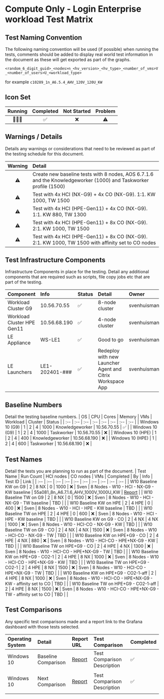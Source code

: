 # Compute Only - Login Enterprise workload Test Matrix

## Test Naming Convention

The following naming convention will be used (if possible) when running the tests, comments should be added to display real world test information in the document as these will get exported as part of the graphs.

``<random_6_digit_guid>_<nodes>n_<hv_version>_<hv_type>_<number_of_vms>V_<number_of_users>U_<workload_type>``

for example ``c10289_1n_A6.5.4_AHV_120V_120U_KW``

## Icon Set

| Running | Completed | Not Started | Problem |
| :---: | :---: | :---: | :---: |
| 🏃🏻‍♂️ | ✅ | ❌ | ⚠️ |

## Warnings / Details

Details any warnings or considerations that need to be reviewed as part of the testing schedule for this document.

| Warning | Detail |
| :---: | :--- |
| ⚠️ | Create new baseline tests with 8 nodes, AOS 6.7.1.6 and the Knowledgeworker (1000) and Taskworker profile (1500) |
| ⚠️ | Test with 4x HCI (NX-G9) + 4x CO (NX-G9). 1:1. KW 1000, TW 1500 |
| ⚠️ | Test with 4x HCI (HPE-Gen11) + 4x CO (NX-G9). 1:1. KW 880, TW 1300 |
| ⚠️ | Test with 4x HCI (HPE-Gen11) + 8x CO (NX-G9). 2:1. KW 1000, TW 1500 |
| ⚠️ | Test with 4x HCI (HPE-Gen11) + 8x CO (NX-G9). 2:1. KW 1000, TW 1500 with affinity set to CO nodes |


## Test Infrastructure Components

Infrastructure Components in place for the testing. Detail any additional components that are required such as scripts, file copy jobs etc that are part of the testing.

| Component | Info | Status | Detail | Owner | Tested | 
| :-- | :-- | :-- | :-- | :-- | :-- |
| Workload Cluster G9 | 10.56.70.55 | ✅ | 8-node cluster | svenhuisman | ✅ |
| Workload Cluster HPE Gen11 | 10.56.68.190 | ✅ | 4-node cluster | svenhuisman | ✅ |
| LE Appliance | WS-LE1 | ✅ | Good to go | svenhuisman | ✅ |
| LE Launchers | LE1-202401-### | ✅ | Redeploy with new Launcher Agent and Citrix Workspace App | svenhuisman | ✅ |

## Baseline Numbers

Detail the testing baseline numbers.
| OS | CPU | Cores | Memory | VMs | Workload | Cluster | Status |
| :-- | :-- | :-- | :-- | :-- | :-- | :-- | :-- |
| Windows 10 (G9) | 1 | 2 | 4 | 1000  | Knowledgeworker | 10.56.70.55 | ✅ |
| Windows 10 (G9) | 1 | 2 | 4 | 1000  | Taskworker | 10.56.70.55 | ❌ |
| Windows 10 (HPE) | 1 | 2 | 4 | 400  | Knowledgeworker | 10.56.68.190 | ❌ |
| Windows 10 (HPE) | 1 | 2 | 4 | 600  | Taskworker | 10.56.68.190 | ❌ |


## Test Names

Detail the tests you are planning to run as part of the document.
| Test Name | Run Count | HCI nodes | CO nodes | VMs | Completed | By | Info | Test ID | Link |
| :-- | :-- | :-- | :-- | :-- | :-- | :-- | :-- | :-- | :-- |
| W10 Baseline KW on G9 | 2 | 8 NX | 0 | 1000 | ❌ | Sven | 8 Nodes - W10 - HCI - NX-G9 - KW baseline | 55a081_8n_A6.7.1.6_AHV_1000V_1000U_KW | [Report](http://10.57.64.101:3000/d/N5tnL9EVk/login-documents-v3?orgId=1&var-Bucketname=LoginDocuments&var-Bootbucket=BootBucket&var-Year=2024&var-DocumentName=ENG-CO-Tests&var-Comment=8n_g9_ahv_w10_u1000_v1000_kw&var-Testname=55a081_8n_A6.7.1.6_AHV_1000V_1000U_KW&var-Run=55a081_8n_A6.7.1.6_AHV_1000V_1000U_KW_Run1&var-Naming=Comment&var-Month=03) |
| W10 Baseline TW on G9 | 2 | 8 NX | 0 | 1500 | ❌ | Sven | 8 Nodes - W10 - HCI - NX-G9 - TW baseline | TBD | |
| W10 Baseline KW on HPE | 2 | 4 HPE | 0 | 400 | ❌ | Sven | 8 Nodes - W10 - HCI - HPE - KW baseline | TBD | |
| W10 Baseline TW on HPE | 2 | 4 HPE | 0 | 600 | ❌ | Sven | 8 Nodes - W10 - HCI - HPE - KW baseline | TBD | |
| W10 Baseline KW on G9 - CO | 2 | 4 NX | 4 NX | 1000 | ❌ | Sven | 8 Nodes - W10 - HCI-CO - NX-G9 - KW | TBD | |
| W10 Baseline TW on G9 - CO | 2 | 4 NX | 4 NX | 1500 | ❌ | Sven | 8 Nodes - W10 - HCI-CO - NX-G9 - TW | TBD | |
| W10 Baseline KW on HPE+G9 - CO | 2 | 4 HPE | 4 NX | 880 | ❌ | Sven | 8 Nodes - W10 - HCI-CO - HPE+NX-G9 - KW | TBD | |
| W10 Baseline TW on HPE+G9 - CO | 2 | 4 HPE | 4 NX | 1300 | ❌ | Sven | 8 Nodes - W10 - HCI-CO - HPE+NX-G9 - TW | TBD | |
| W10 Baseline KW on HPE+G9 - CO2-1 | 2 | 4 HPE | 8 NX | 1000 | ❌ | Sven | 8 Nodes - W10 - HCI-CO - HPE+NX-G9 - KW | TBD | |
| W10 Baseline TW on HPE+G9 - CO2-1 | 2 | 4 HPE | 8 NX | 1500 | ❌ | Sven | 8 Nodes - W10 - HCI-CO - HPE+NX-G9 - TW | TBD | |
| W10 Baseline KW on HPE+G9 - CO2-1-aff | 2 | 4 HPE | 8 NX | 1000 | ❌ | Sven | 8 Nodes - W10 - HCI-CO - HPE+NX-G9 - KW - affinity set to CO | TBD | |
| W10 Baseline TW on HPE+G9 - CO2-1-aff | 2 | 4 HPE | 8 NX | 1500 | ❌ | Sven | 8 Nodes - W10 - HCI-CO - HPE+NX-G9 - TW - affinity set to CO | TBD | |

## Test Comparisons

Any specific test comparisons made and a report link to the Grafana dashboard with those tests selected.

| Operating System | Detail | Report URL | Test Comparison | Completed |
| :-- | :-- | :-- | :-- | :-- |
| Windows 10 | Baseline Comparison | [Report](http://10.57.64.101:3000) | Test Comparison Description  | ✅ |
| | | | |
| Windows 10 | Next Comparison | [Report](http://10.57.64.101:3000) | Test Comparison Description  | ✅ |
| | | | |
